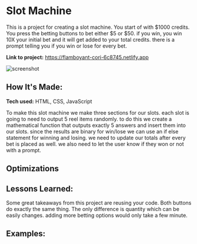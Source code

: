 # Slot Machine
This is a project for creating a slot machine. You start of with $1000 credits. You press the betting buttons to bet either $5 or $50. if you win, you win 10X your initial bet and it will get added to your total credits. there is a prompt telling you if you win or lose for every bet.

**Link to project:** https://flamboyant-cori-6c8745.netlify.app

![screenshot](img/screenshot.jpg)

## How It's Made: 

**Tech used:** HTML, CSS, JavaScript

To make this slot machine we make three sections for our slots. each slot is going to need to output 5 reel items randomly. to do this we create a mathematical function that outputs exactly 5 answers and insert them into our slots. since the results are binary for win/lose we can use an if else statement for winning and losing.  we need to update our totals after every bet is placed as well. we also need to let the user know if they won or not with a prompt. 

## Optimizations


## Lessons Learned:

Some great takeaways from this project are reusing your code. Both buttons do exactly the same thing. The only difference is quantity which can be easily changes. adding more betting options would only take a few minute.

## Examples:



